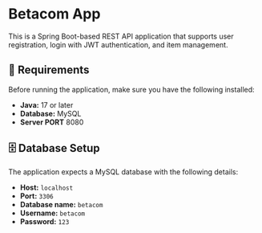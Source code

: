 
# Betacom App

This is a Spring Boot-based REST API application that supports user registration, login with JWT authentication, and item management.

## 🧰 Requirements

Before running the application, make sure you have the following installed:

- **Java:** 17 or later  
- **Database:** MySQL 
- **Server PORT** 8080

## 🗄️ Database Setup

The application expects a MySQL database with the following details:

- **Host:** `localhost`  
- **Port:** `3306`  
- **Database name:** `betacom`  
- **Username:** `betacom`  
- **Password:** `123`
